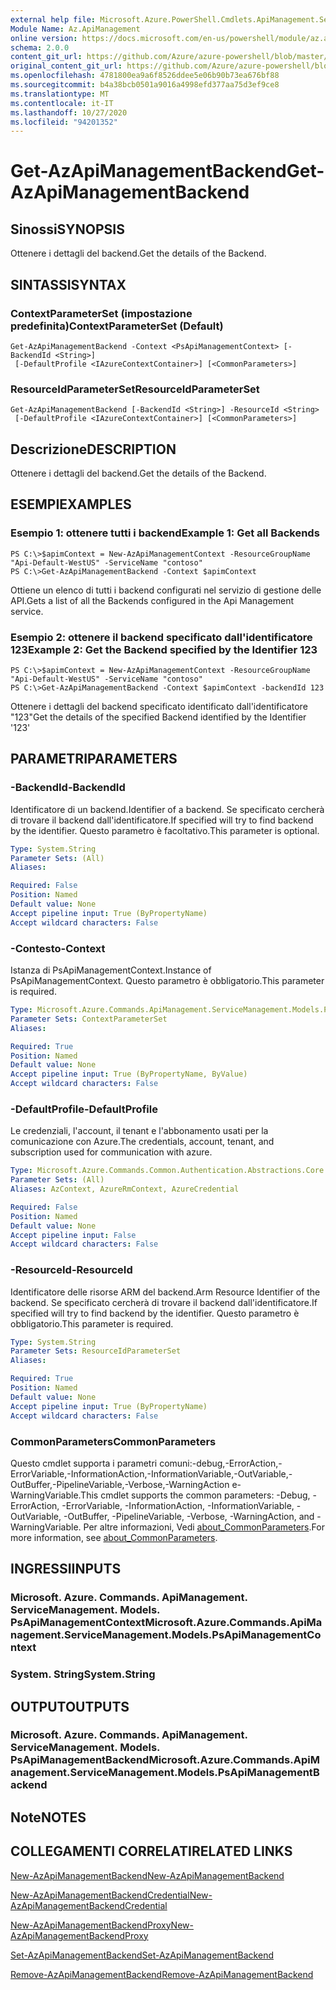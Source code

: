 ```yaml
---
external help file: Microsoft.Azure.PowerShell.Cmdlets.ApiManagement.ServiceManagement.dll-Help.xml
Module Name: Az.ApiManagement
online version: https://docs.microsoft.com/en-us/powershell/module/az.apimanagement/get-azapimanagementbackend
schema: 2.0.0
content_git_url: https://github.com/Azure/azure-powershell/blob/master/src/ApiManagement/ApiManagement/help/Get-AzApiManagementBackend.md
original_content_git_url: https://github.com/Azure/azure-powershell/blob/master/src/ApiManagement/ApiManagement/help/Get-AzApiManagementBackend.md
ms.openlocfilehash: 4781800ea9a6f8526ddee5e06b90b73ea676bf88
ms.sourcegitcommit: b4a38bcb0501a9016a4998efd377aa75d3ef9ce8
ms.translationtype: MT
ms.contentlocale: it-IT
ms.lasthandoff: 10/27/2020
ms.locfileid: "94201352"
---
```

# <span data-ttu-id="e0053-101">Get-AzApiManagementBackend</span><span class="sxs-lookup"><span data-stu-id="e0053-101">Get-AzApiManagementBackend</span></span>

## <span data-ttu-id="e0053-102">Sinossi</span><span class="sxs-lookup"><span data-stu-id="e0053-102">SYNOPSIS</span></span>
<span data-ttu-id="e0053-103">Ottenere i dettagli del backend.</span><span class="sxs-lookup"><span data-stu-id="e0053-103">Get the details of the Backend.</span></span>

## <span data-ttu-id="e0053-104">SINTASSI</span><span class="sxs-lookup"><span data-stu-id="e0053-104">SYNTAX</span></span>

### <span data-ttu-id="e0053-105">ContextParameterSet (impostazione predefinita)</span><span class="sxs-lookup"><span data-stu-id="e0053-105">ContextParameterSet (Default)</span></span>
```
Get-AzApiManagementBackend -Context <PsApiManagementContext> [-BackendId <String>]
 [-DefaultProfile <IAzureContextContainer>] [<CommonParameters>]
```

### <span data-ttu-id="e0053-106">ResourceIdParameterSet</span><span class="sxs-lookup"><span data-stu-id="e0053-106">ResourceIdParameterSet</span></span>
```
Get-AzApiManagementBackend [-BackendId <String>] -ResourceId <String>
 [-DefaultProfile <IAzureContextContainer>] [<CommonParameters>]
```

## <span data-ttu-id="e0053-107">Descrizione</span><span class="sxs-lookup"><span data-stu-id="e0053-107">DESCRIPTION</span></span>
<span data-ttu-id="e0053-108">Ottenere i dettagli del backend.</span><span class="sxs-lookup"><span data-stu-id="e0053-108">Get the details of the Backend.</span></span>

## <span data-ttu-id="e0053-109">ESEMPI</span><span class="sxs-lookup"><span data-stu-id="e0053-109">EXAMPLES</span></span>

### <span data-ttu-id="e0053-110">Esempio 1: ottenere tutti i backend</span><span class="sxs-lookup"><span data-stu-id="e0053-110">Example 1: Get all Backends</span></span>
```
PS C:\>$apimContext = New-AzApiManagementContext -ResourceGroupName "Api-Default-WestUS" -ServiceName "contoso"
PS C:\>Get-AzApiManagementBackend -Context $apimContext
```

<span data-ttu-id="e0053-111">Ottiene un elenco di tutti i backend configurati nel servizio di gestione delle API.</span><span class="sxs-lookup"><span data-stu-id="e0053-111">Gets a list of all the Backends configured in the Api Management service.</span></span>

### <span data-ttu-id="e0053-112">Esempio 2: ottenere il backend specificato dall'identificatore 123</span><span class="sxs-lookup"><span data-stu-id="e0053-112">Example 2: Get the Backend specified by the Identifier 123</span></span>
```
PS C:\>$apimContext = New-AzApiManagementContext -ResourceGroupName "Api-Default-WestUS" -ServiceName "contoso"
PS C:\>Get-AzApiManagementBackend -Context $apimContext -backendId 123
```

<span data-ttu-id="e0053-113">Ottenere i dettagli del backend specificato identificato dall'identificatore "123"</span><span class="sxs-lookup"><span data-stu-id="e0053-113">Get the details of the specified Backend identified by the Identifier '123'</span></span>

## <span data-ttu-id="e0053-114">PARAMETRI</span><span class="sxs-lookup"><span data-stu-id="e0053-114">PARAMETERS</span></span>

### <span data-ttu-id="e0053-115">-BackendId</span><span class="sxs-lookup"><span data-stu-id="e0053-115">-BackendId</span></span>
<span data-ttu-id="e0053-116">Identificatore di un backend.</span><span class="sxs-lookup"><span data-stu-id="e0053-116">Identifier of a backend.</span></span>
<span data-ttu-id="e0053-117">Se specificato cercherà di trovare il backend dall'identificatore.</span><span class="sxs-lookup"><span data-stu-id="e0053-117">If specified will try to find backend by the identifier.</span></span>
<span data-ttu-id="e0053-118">Questo parametro è facoltativo.</span><span class="sxs-lookup"><span data-stu-id="e0053-118">This parameter is optional.</span></span>

```yaml
Type: System.String
Parameter Sets: (All)
Aliases:

Required: False
Position: Named
Default value: None
Accept pipeline input: True (ByPropertyName)
Accept wildcard characters: False
```

### <span data-ttu-id="e0053-119">-Contesto</span><span class="sxs-lookup"><span data-stu-id="e0053-119">-Context</span></span>
<span data-ttu-id="e0053-120">Istanza di PsApiManagementContext.</span><span class="sxs-lookup"><span data-stu-id="e0053-120">Instance of PsApiManagementContext.</span></span>
<span data-ttu-id="e0053-121">Questo parametro è obbligatorio.</span><span class="sxs-lookup"><span data-stu-id="e0053-121">This parameter is required.</span></span>

```yaml
Type: Microsoft.Azure.Commands.ApiManagement.ServiceManagement.Models.PsApiManagementContext
Parameter Sets: ContextParameterSet
Aliases:

Required: True
Position: Named
Default value: None
Accept pipeline input: True (ByPropertyName, ByValue)
Accept wildcard characters: False
```

### <span data-ttu-id="e0053-122">-DefaultProfile</span><span class="sxs-lookup"><span data-stu-id="e0053-122">-DefaultProfile</span></span>
<span data-ttu-id="e0053-123">Le credenziali, l'account, il tenant e l'abbonamento usati per la comunicazione con Azure.</span><span class="sxs-lookup"><span data-stu-id="e0053-123">The credentials, account, tenant, and subscription used for communication with azure.</span></span>

```yaml
Type: Microsoft.Azure.Commands.Common.Authentication.Abstractions.Core.IAzureContextContainer
Parameter Sets: (All)
Aliases: AzContext, AzureRmContext, AzureCredential

Required: False
Position: Named
Default value: None
Accept pipeline input: False
Accept wildcard characters: False
```

### <span data-ttu-id="e0053-124">-ResourceId</span><span class="sxs-lookup"><span data-stu-id="e0053-124">-ResourceId</span></span>
<span data-ttu-id="e0053-125">Identificatore delle risorse ARM del backend.</span><span class="sxs-lookup"><span data-stu-id="e0053-125">Arm Resource Identifier of the backend.</span></span> <span data-ttu-id="e0053-126">Se specificato cercherà di trovare il backend dall'identificatore.</span><span class="sxs-lookup"><span data-stu-id="e0053-126">If specified will try to find backend by the identifier.</span></span> <span data-ttu-id="e0053-127">Questo parametro è obbligatorio.</span><span class="sxs-lookup"><span data-stu-id="e0053-127">This parameter is required.</span></span>

```yaml
Type: System.String
Parameter Sets: ResourceIdParameterSet
Aliases:

Required: True
Position: Named
Default value: None
Accept pipeline input: True (ByPropertyName)
Accept wildcard characters: False
```

### <span data-ttu-id="e0053-128">CommonParameters</span><span class="sxs-lookup"><span data-stu-id="e0053-128">CommonParameters</span></span>
<span data-ttu-id="e0053-129">Questo cmdlet supporta i parametri comuni:-debug,-ErrorAction,-ErrorVariable,-InformationAction,-InformationVariable,-OutVariable,-OutBuffer,-PipelineVariable,-Verbose,-WarningAction e-WarningVariable.</span><span class="sxs-lookup"><span data-stu-id="e0053-129">This cmdlet supports the common parameters: -Debug, -ErrorAction, -ErrorVariable, -InformationAction, -InformationVariable, -OutVariable, -OutBuffer, -PipelineVariable, -Verbose, -WarningAction, and -WarningVariable.</span></span> <span data-ttu-id="e0053-130">Per altre informazioni, Vedi [about_CommonParameters](http://go.microsoft.com/fwlink/?LinkID=113216).</span><span class="sxs-lookup"><span data-stu-id="e0053-130">For more information, see [about_CommonParameters](http://go.microsoft.com/fwlink/?LinkID=113216).</span></span>

## <span data-ttu-id="e0053-131">INGRESSI</span><span class="sxs-lookup"><span data-stu-id="e0053-131">INPUTS</span></span>

### <span data-ttu-id="e0053-132">Microsoft. Azure. Commands. ApiManagement. ServiceManagement. Models. PsApiManagementContext</span><span class="sxs-lookup"><span data-stu-id="e0053-132">Microsoft.Azure.Commands.ApiManagement.ServiceManagement.Models.PsApiManagementContext</span></span>

### <span data-ttu-id="e0053-133">System. String</span><span class="sxs-lookup"><span data-stu-id="e0053-133">System.String</span></span>

## <span data-ttu-id="e0053-134">OUTPUT</span><span class="sxs-lookup"><span data-stu-id="e0053-134">OUTPUTS</span></span>

### <span data-ttu-id="e0053-135">Microsoft. Azure. Commands. ApiManagement. ServiceManagement. Models. PsApiManagementBackend</span><span class="sxs-lookup"><span data-stu-id="e0053-135">Microsoft.Azure.Commands.ApiManagement.ServiceManagement.Models.PsApiManagementBackend</span></span>

## <span data-ttu-id="e0053-136">Note</span><span class="sxs-lookup"><span data-stu-id="e0053-136">NOTES</span></span>

## <span data-ttu-id="e0053-137">COLLEGAMENTI CORRELATI</span><span class="sxs-lookup"><span data-stu-id="e0053-137">RELATED LINKS</span></span>

[<span data-ttu-id="e0053-138">New-AzApiManagementBackend</span><span class="sxs-lookup"><span data-stu-id="e0053-138">New-AzApiManagementBackend</span></span>](./New-AzApiManagementBackend.md)

[<span data-ttu-id="e0053-139">New-AzApiManagementBackendCredential</span><span class="sxs-lookup"><span data-stu-id="e0053-139">New-AzApiManagementBackendCredential</span></span>](./New-AzApiManagementBackendCredential.md)

[<span data-ttu-id="e0053-140">New-AzApiManagementBackendProxy</span><span class="sxs-lookup"><span data-stu-id="e0053-140">New-AzApiManagementBackendProxy</span></span>](./New-AzApiManagementBackendProxy.md)

[<span data-ttu-id="e0053-141">Set-AzApiManagementBackend</span><span class="sxs-lookup"><span data-stu-id="e0053-141">Set-AzApiManagementBackend</span></span>](./Set-AzApiManagementBackend.md)

[<span data-ttu-id="e0053-142">Remove-AzApiManagementBackend</span><span class="sxs-lookup"><span data-stu-id="e0053-142">Remove-AzApiManagementBackend</span></span>](./Remove-AzApiManagementBackend.md)
